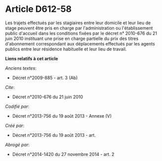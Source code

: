 # Article D612-58

Les trajets effectués par les stagiaires entre leur domicile et leur lieu de stage peuvent être pris en charge par
l'administration ou l'établissement public d'accueil dans les conditions fixées par le décret n° 2010-676 du 21 juin 2010
instituant une prise en charge partielle du prix des titres d'abonnement correspondant aux déplacements effectués par les
agents publics entre leur résidence habituelle et leur lieu de travail.

**Liens relatifs à cet article**

_Anciens textes_:

  - Décret n°2009-885 - art. 3 (Ab)

_Cite_:

  - Décret n°2010-676 du 21 juin 2010

_Codifié par_:

  - Décret n°2013-756 du 19 août 2013 -  Annexe (V)

_Créé par_:

  - Décret n°2013-756 du 19 août 2013 - art.

_Abrogé par_:

  - Décret n°2014-1420 du 27 novembre 2014 - art. 2

